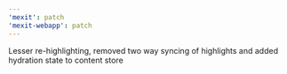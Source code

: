 ```yaml
---
'mexit': patch
'mexit-webapp': patch
---
```


Lesser re-highlighting, removed two way syncing of highlights and added hydration state to content store
